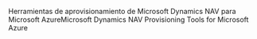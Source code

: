 <span data-ttu-id="2e9b9-101">Herramientas de aprovisionamiento de Microsoft Dynamics NAV para Microsoft Azure</span><span class="sxs-lookup"><span data-stu-id="2e9b9-101">Microsoft Dynamics NAV Provisioning Tools for Microsoft Azure</span></span>